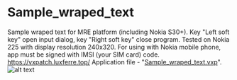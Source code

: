 # Sample_wraped_text
Sample wraped text for MRE platform (including Nokia S30+). Key "Left soft key" open input dialog, key "Right soft key" close program. Tested on Nokia 225 with display resolution 240x320. For using with Nokia mobile phone, app must be signed with IMSI (your SIM card) code. https://vxpatch.luxferre.top/
Application file - "[Sample_wraped_text.vxp](https://github.com/RDZDX/Sample_wraped_text/blob/main/Sample_wraped_text.vxp?raw=true)".
![alt text](https://rdzdx.github.io/Sample_wraped_text/picture.jpg)
